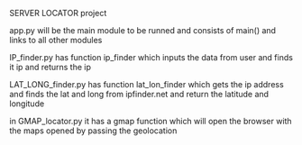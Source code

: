 SERVER LOCATOR project




app.py will be the main module to be runned and consists of main() and links to all other modules

IP_finder.py  has function ip_finder which inputs the data from user and finds it ip and returns the ip

LAT_LONG_finder.py has function lat_lon_finder which gets the ip address and finds the lat and long from ipfinder.net and return the latitude and longitude


in GMAP_locator.py it has a gmap function which will open the browser with the maps opened by passing the geolocation

